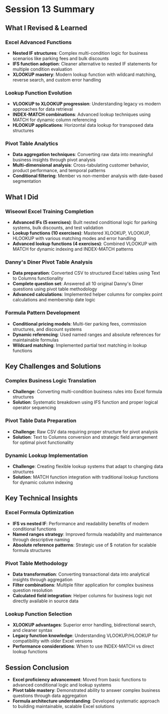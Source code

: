 # Session 13 Summary

## What I Revised & Learned

### Excel Advanced Functions
- **Nested IF structures**: Complex multi-condition logic for business scenarios like parking fees and bulk discounts
- **IFS function adoption**: Cleaner alternative to nested IF statements for multiple condition evaluation
- **XLOOKUP mastery**: Modern lookup function with wildcard matching, reverse search, and custom error handling

### Lookup Function Evolution
- **VLOOKUP to XLOOKUP progression**: Understanding legacy vs modern approaches for data retrieval
- **INDEX-MATCH combinations**: Advanced lookup techniques using MATCH for dynamic column referencing
- **HLOOKUP applications**: Horizontal data lookup for transposed data structures

### Pivot Table Analytics
- **Data aggregation techniques**: Converting raw data into meaningful business insights through pivot analysis
- **Multi-dimensional analysis**: Cross-tabulating customer behavior, product performance, and temporal patterns
- **Conditional filtering**: Member vs non-member analysis with date-based segmentation

## What I Did

### Wiseowl Excel Training Completion
- **Advanced IFs (5 exercises)**: Built nested conditional logic for parking systems, bulk discounts, and test validation
- **Lookup functions (10 exercises)**: Mastered XLOOKUP, VLOOKUP, HLOOKUP with various matching modes and error handling
- **Advanced lookup functions (4 exercises)**: Combined VLOOKUP with MATCH for dynamic indexing and INDEX-MATCH patterns

### Danny's Diner Pivot Table Analysis
- **Data preparation**: Converted CSV to structured Excel tables using Text to Columns functionality
- **Complete question set**: Answered all 10 original Danny's Diner questions using pivot table methodology
- **Advanced calculations**: Implemented helper columns for complex point calculations and membership date logic

### Formula Pattern Development
- **Conditional pricing models**: Multi-tier parking fees, commission structures, and discount systems
- **Dynamic referencing**: Used named ranges and absolute references for maintainable formulas
- **Wildcard matching**: Implemented partial text matching in lookup functions

## Key Challenges and Solutions

### Complex Business Logic Translation
- **Challenge**: Converting multi-condition business rules into Excel formula structures
- **Solution**: Systematic breakdown using IFS function and proper logical operator sequencing

### Pivot Table Data Preparation
- **Challenge**: Raw CSV data requiring proper structure for pivot analysis
- **Solution**: Text to Columns conversion and strategic field arrangement for optimal pivot functionality

### Dynamic Lookup Implementation
- **Challenge**: Creating flexible lookup systems that adapt to changing data structures
- **Solution**: MATCH function integration with traditional lookup functions for dynamic column indexing

## Key Technical Insights

### Excel Formula Optimization
- **IFS vs nested IF**: Performance and readability benefits of modern conditional functions
- **Named ranges strategy**: Improved formula readability and maintenance through descriptive naming
- **Absolute reference patterns**: Strategic use of $ notation for scalable formula structures

### Pivot Table Methodology
- **Data transformation**: Converting transactional data into analytical insights through aggregation
- **Filter combinations**: Multiple filter application for complex business question resolution
- **Calculated field integration**: Helper columns for business logic not directly available in source data

### Lookup Function Selection
- **XLOOKUP advantages**: Superior error handling, bidirectional search, and cleaner syntax
- **Legacy function knowledge**: Understanding VLOOKUP/HLOOKUP for compatibility with older Excel versions
- **Performance considerations**: When to use INDEX-MATCH vs direct lookup functions

## Session Conclusion
- **Excel proficiency advancement**: Moved from basic functions to advanced conditional logic and lookup systems
- **Pivot table mastery**: Demonstrated ability to answer complex business questions through data aggregation
- **Formula architecture understanding**: Developed systematic approach to building maintainable, scalable Excel solutions